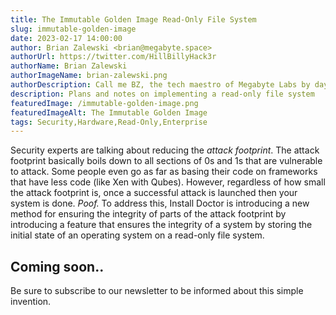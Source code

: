 ```yaml
---
title: The Immutable Golden Image Read-Only File System
slug: immutable-golden-image
date: 2023-02-17 14:00:00
author: Brian Zalewski <brian@megabyte.space>
authorUrl: https://twitter.com/HillBillyHack3r
authorName: Brian Zalewski
authorImageName: brian-zalewski.png
authorDescription: Call me BZ, the tech maestro of Megabyte Labs by day, gym enthusiast, party animal, and ball game champion by night. Always up for a quirky chat about AI, deities, or time-hopping. Plotting world betterment one inspiration at a time.
description: Plans and notes on implementing a read-only file system
featuredImage: /immutable-golden-image.png
featuredImageAlt: The Immutable Golden Image
tags: Security,Hardware,Read-Only,Enterprise
---
```


Security experts are talking about reducing the _attack footprint_. The attack footprint basically boils down to all sections of 0s and 1s that are vulnerable to attack. Some people even go as far as basing their code on frameworks that have less code (like Xen with Qubes). However, regardless of how small the attack footprint is, once a successful attack is launched then your system is done. _Poof._ To address this, Install Doctor is introducing a new method for ensuring the integrity of parts of the attack footprint by introducing a feature that ensures the integrity of a system by storing the initial state of an operating system on a read-only file system.

## Coming soon..

Be sure to subscribe to our newsletter to be informed about this simple invention.
